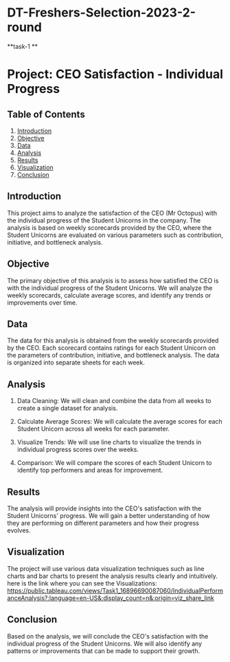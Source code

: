 # DT-Freshers-Selection-2023-2-round
**task-1 **
# Project: CEO Satisfaction - Individual Progress
## Table of Contents
1. [Introduction](#introduction)
2. [Objective](#objective)
3. [Data](#data)
4. [Analysis](#analysis)
5. [Results](#results)
6. [Visualization](#visualization)
7. [Conclusion](#conclusion)
## Introduction

This project aims to analyze the satisfaction of the CEO (Mr Octopus) with the individual progress of the Student Unicorns in the company. The analysis is based on weekly scorecards provided by the CEO, where the Student Unicorns are evaluated on various parameters such as contribution, initiative, and bottleneck analysis.

## Objective

The primary objective of this analysis is to assess how satisfied the CEO is with the individual progress of the Student Unicorns. We will analyze the weekly scorecards, calculate average scores, and identify any trends or improvements over time.

## Data

The data for this analysis is obtained from the weekly scorecards provided by the CEO. Each scorecard contains ratings for each Student Unicorn on the parameters of contribution, initiative, and bottleneck analysis. The data is organized into separate sheets for each week.

## Analysis

1. Data Cleaning: We will clean and combine the data from all weeks to create a single dataset for analysis.

2. Calculate Average Scores: We will calculate the average scores for each Student Unicorn across all weeks for each parameter.

3. Visualize Trends: We will use line charts to visualize the trends in individual progress scores over the weeks.

4. Comparison: We will compare the scores of each Student Unicorn to identify top performers and areas for improvement.

## Results

The analysis will provide insights into the CEO's satisfaction with the Student Unicorns' progress. We will gain a better understanding of how they are performing on different parameters and how their progress evolves.

## Visualization

The project will use various data visualization techniques such as line charts and bar charts to present the analysis results clearly and intuitively.
here is the link where you can see the Visualizations: https://public.tableau.com/views/Task1_16896690087060/IndividualPerformanceAnalysis?:language=en-US&:display_count=n&:origin=viz_share_link

## Conclusion

Based on the analysis, we will conclude the CEO's satisfaction with the individual progress of the Student Unicorns. We will also identify any patterns or improvements that can be made to support their growth.

